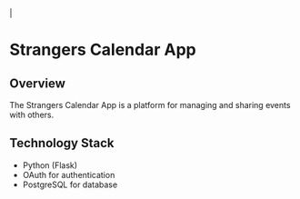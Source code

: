 |
# Strangers Calendar App

## Overview
The Strangers Calendar App is a platform for managing and sharing events with others.

## Technology Stack
- Python (Flask)
- OAuth for authentication
- PostgreSQL for database